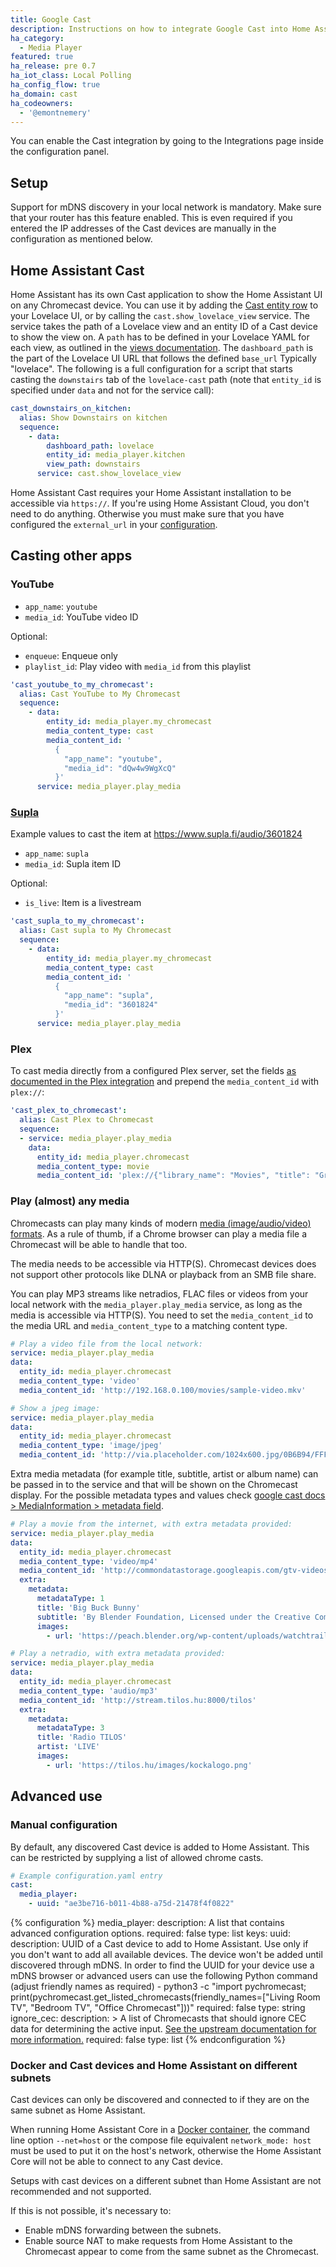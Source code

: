 ```yaml
---
title: Google Cast
description: Instructions on how to integrate Google Cast into Home Assistant.
ha_category:
  - Media Player
featured: true
ha_release: pre 0.7
ha_iot_class: Local Polling
ha_config_flow: true
ha_domain: cast
ha_codeowners:
  - '@emontnemery'
---
```


You can enable the Cast integration by going to the Integrations page inside the configuration panel.

## Setup

Support for mDNS discovery in your local network is mandatory. Make sure that your router has this feature enabled. This is even required if you entered the IP addresses of the Cast devices are manually in the configuration as mentioned below.

## Home Assistant Cast

Home Assistant has its own Cast application to show the Home Assistant UI on any Chromecast device.  You can use it by adding the [Cast entity row](/lovelace/entities/#cast) to your Lovelace UI, or by calling the `cast.show_lovelace_view` service. The service takes the path of a Lovelace view and an entity ID of a Cast device to show the view on. A `path` has to be defined in your Lovelace YAML for each view, as outlined in the [views documentation](/lovelace/views/#path). The `dashboard_path` is the part of the Lovelace UI URL that follows the defined `base_url` Typically "lovelace". The following is a full configuration for a script that starts casting the `downstairs` tab of the `lovelace-cast` path (note that `entity_id` is specified under `data` and not for the service call):

```yaml
cast_downstairs_on_kitchen:
  alias: Show Downstairs on kitchen
  sequence:
    - data:
        dashboard_path: lovelace
        entity_id: media_player.kitchen
        view_path: downstairs
      service: cast.show_lovelace_view
```
<div class='note'>

Home Assistant Cast requires your Home Assistant installation to be accessible via `https://`. If you're using Home Assistant Cloud, you don't need to do anything. Otherwise you must make sure that you have configured the `external_url` in your [configuration](/docs/configuration/basic).

</div>

## Casting other apps

### YouTube

- `app_name`: `youtube`
- `media_id`: YouTube video ID

Optional:
- `enqueue`: Enqueue only
- `playlist_id`: Play video with `media_id` from this playlist

```yaml
'cast_youtube_to_my_chromecast':
  alias: Cast YouTube to My Chromecast
  sequence:
    - data:
        entity_id: media_player.my_chromecast
        media_content_type: cast
        media_content_id: '
          {
            "app_name": "youtube",
            "media_id": "dQw4w9WgXcQ"
          }'
      service: media_player.play_media
```

### [Supla](https://www.supla.fi/)

Example values to cast the item at https://www.supla.fi/audio/3601824

- `app_name`: `supla`
- `media_id`: Supla item ID

Optional:
- `is_live`: Item is a livestream

```yaml
'cast_supla_to_my_chromecast':
  alias: Cast supla to My Chromecast
  sequence:
    - data:
        entity_id: media_player.my_chromecast
        media_content_type: cast
        media_content_id: '
          {
            "app_name": "supla",
            "media_id": "3601824"
          }'
      service: media_player.play_media
```

### Plex

To cast media directly from a configured Plex server, set the fields [as documented in the Plex integration](/integrations/plex/#service-play_media) and prepend the `media_content_id` with `plex://`:

```yaml
'cast_plex_to_chromecast':
  alias: Cast Plex to Chromecast
  sequence:
  - service: media_player.play_media
    data:
      entity_id: media_player.chromecast
      media_content_type: movie
      media_content_id: 'plex://{"library_name": "Movies", "title": "Groundhog Day"}'
```

### Play (almost) any media

Chromecasts can play many kinds of modern [media (image/audio/video) formats](https://developers.google.com/cast/docs/media). As a rule of thumb, if a Chrome browser can play a media file a Chromecast will be able to handle that too.

The media needs to be accessible via HTTP(S). Chromecast devices does not support other protocols like DLNA or playback from an SMB file share.

You can play MP3 streams like netradios, FLAC files or videos from your local network with the `media_player.play_media` service, as long as the media is accessible via HTTP(S). You need to set the `media_content_id` to the media URL and `media_content_type` to a matching content type.

```yaml
# Play a video file from the local network:
service: media_player.play_media
data:
  entity_id: media_player.chromecast
  media_content_type: 'video'
  media_content_id: 'http://192.168.0.100/movies/sample-video.mkv'
```

```yaml
# Show a jpeg image:
service: media_player.play_media
data:
  entity_id: media_player.chromecast
  media_content_type: 'image/jpeg'
  media_content_id: 'http://via.placeholder.com/1024x600.jpg/0B6B94/FFFFFF/?text=Hello,%20Home%20Assistant!'
```

Extra media metadata (for example title, subtitle, artist or album name) can be passed in to the service and that will be shown on the Chromecast display.
For the possible metadata types and values check [google cast docs > MediaInformation > metadata field](https://developers.google.com/cast/docs/reference/messages#MediaInformation).

```yaml
# Play a movie from the internet, with extra metadata provided:
service: media_player.play_media
data:
  entity_id: media_player.chromecast
  media_content_type: 'video/mp4'
  media_content_id: 'http://commondatastorage.googleapis.com/gtv-videos-bucket/sample/BigBuckBunny.mp4'
  extra: 
    metadata: 
      metadataType: 1
      title: 'Big Buck Bunny'
      subtitle: 'By Blender Foundation, Licensed under the Creative Commons Attribution license'
      images:
        - url: 'https://peach.blender.org/wp-content/uploads/watchtrailer.gif'
```

```yaml
# Play a netradio, with extra metadata provided:
service: media_player.play_media
data:
  entity_id: media_player.chromecast
  media_content_type: 'audio/mp3'
  media_content_id: 'http://stream.tilos.hu:8000/tilos' 
  extra: 
    metadata: 
      metadataType: 3
      title: 'Radio TILOS'
      artist: 'LIVE'
      images:
        - url: 'https://tilos.hu/images/kockalogo.png'
```



## Advanced use

### Manual configuration

By default, any discovered Cast device is added to Home Assistant. This can be restricted by supplying a list of allowed chrome casts.

```yaml
# Example configuration.yaml entry
cast:
  media_player:
    - uuid: "ae3be716-b011-4b88-a75d-21478f4f0822"
```

{% configuration %}
media_player:
  description: A list that contains advanced configuration options.
  required: false
  type: list
  keys:
    uuid:
      description: UUID of a Cast device to add to Home Assistant. Use only if you don't want to add all available devices. The device won't be added until discovered through mDNS. In order to find the UUID for your device use a mDNS browser or advanced users can use the following Python command (adjust friendly names as required) - python3 -c "import pychromecast; print(pychromecast.get_listed_chromecasts(friendly_names=["Living Room TV", "Bedroom TV", "Office Chromecast"]))"
      required: false
      type: string
    ignore_cec:
      description: >
        A list of Chromecasts that should ignore CEC data for determining the
        active input. [See the upstream documentation for more information.](https://github.com/balloob/pychromecast#ignoring-cec-data)
      required: false
      type: list
{% endconfiguration %}

### Docker and Cast devices and Home Assistant on different subnets

Cast devices can only be discovered and connected to if they are on the same subnet as Home Assistant.

When running Home Assistant Core in a [Docker container](/docs/installation/docker/), the command line option `--net=host` or the compose file equivalent `network_mode: host` must be used to put it on the host's network, otherwise the Home Assistant Core will not be able to connect to any Cast device.

Setups with cast devices on a different subnet than Home Assistant are not recommended and not supported.

If this is not possible, it's necessary to:

- Enable mDNS forwarding between the subnets.
- Enable source NAT to make requests from Home Assistant to the Chromecast appear to come from the same subnet as the Chromecast.
